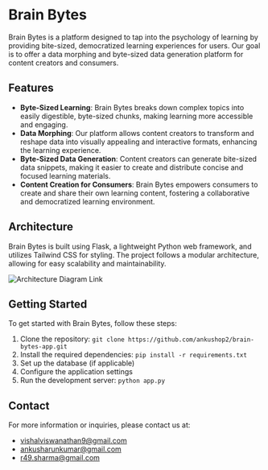 # Brain Bytes

Brain Bytes is a platform designed to tap into the psychology of learning by providing bite-sized, democratized learning experiences for users. Our goal is to offer a data morphing and byte-sized data generation platform for content creators and consumers.

## Features

- **Byte-Sized Learning**: Brain Bytes breaks down complex topics into easily digestible, byte-sized chunks, making learning more accessible and engaging.
- **Data Morphing**: Our platform allows content creators to transform and reshape data into visually appealing and interactive formats, enhancing the learning experience.
- **Byte-Sized Data Generation**: Content creators can generate bite-sized data snippets, making it easier to create and distribute concise and focused learning materials.
- **Content Creation for Consumers**: Brain Bytes empowers consumers to create and share their own learning content, fostering a collaborative and democratized learning environment.

## Architecture

Brain Bytes is built using Flask, a lightweight Python web framework, and utilizes Tailwind CSS for styling. The project follows a modular architecture, allowing for easy scalability and maintainability.

![Architecture Diagram Link](https://ibb.co/GnLGBvs)

## Getting Started

To get started with Brain Bytes, follow these steps:

1. Clone the repository: `git clone https://github.com/ankushop2/brain-bytes-app.git`
2. Install the required dependencies: `pip install -r requirements.txt`
3. Set up the database (if applicable)
4. Configure the application settings
5. Run the development server: `python app.py`

## Contact

For more information or inquiries, please contact us at:
- [vishalviswanathan9@gmail.com](mailto:vishalviswanathan9@gmail.com)
- [ankusharunkumar@gmail.com](mailto:ankusharunkumar@gmail.com)
- [r49.sharma@gmail.com](mailto:r49.sharma@gmail.com)
